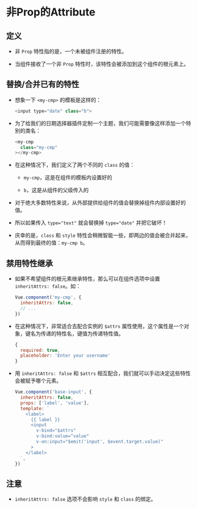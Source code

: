 # 非Prop的Attribute

## 定义

*   非 `Prop` 特性指的是，一个未被组件注册的特性。

*   当组件接收了一个非 `Prop` 特性时，该特性会被添加到这个组件的根元素上。

## 替换/合并已有的特性

*   想象一下 `<my-cmp>` 的模板是这样的：

    ```javascript
    <input type="date" class="b">
    ```

*   为了给我们的日期选择器插件定制一个主题，我们可能需要像这样添加一个特别的类名：

    ```javascript
    <my-cmp
      class="my-cmp"
    ></my-cmp>
    ```

*   在这种情况下，我们定义了两个不同的 `class` 的值：

    *   `my-cmp`，这是在组件的模板内设置好的

    *   `b`，这是从组件的父级传入的

*   对于绝大多数特性来说，从外部提供给组件的值会替换掉组件内部设置好的值。

*   所以如果传入 `type="text"` 就会替换掉 `type="date"` 并把它破坏！

*   庆幸的是，`class` 和 `style` 特性会稍微智能一些，即两边的值会被合并起来，从而得到最终的值：`my-cmp b`。

## 禁用特性继承

*   如果不希望组件的根元素继承特性，那么可以在组件选项中设置 `inheritAttrs: false`。如：

    ```javascript
    Vue.component('my-cmp', {
      inheritAttrs: false,
      // ...
    })
    ```

*   在这种情况下，非常适合去配合实例的 `$attrs` 属性使用，这个属性是一个对象，键名为传递的特性名，键值为传递特性值。

    ```javascript
    {
      required: true,
      placeholder: 'Enter your username'
    }
    ```

*   用 `inheritAttrs: false` 和 `$attrs` 相互配合，我们就可以手动决定这些特性会被赋予哪个元素。

    ```javascript
    Vue.component('base-input', {
      inheritAttrs: false,
      props: ['label', 'value'],
      template: `
        <label>
          {{ label }}
          <input
            v-bind="$attrs"
            v-bind:value="value"
            v-on:input="$emit('input', $event.target.value)"
          >
        </label>
      `,
    })
    ```

## 注意

*   `inheritAttrs: false` 选项不会影响 `style` 和 `class` 的绑定。
